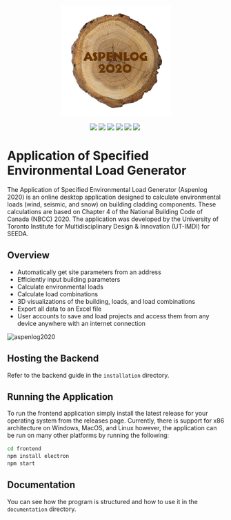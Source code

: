 <p align="center">
  <img src="assets/images/aspenlog2020logo.png" />
</p>

<p align="center">
    <img src="https://img.shields.io/badge/python-3670A0?style=for-the-badge&logo=python&logoColor=ffdd54">
    <img src="https://img.shields.io/badge/javascript-%23323330.svg?style=for-the-badge&logo=javascript&logoColor=%23F7DF1">
    <img src="https://img.shields.io/badge/Electron-191970?style=for-the-badge&logo=Electron&logoColor=white">
    <img src="https://img.shields.io/badge/FastAPI-005571?style=for-the-badge&logo=fastapi">
    <img src="https://img.shields.io/badge/postgres-%23316192.svg?style=for-the-badge&logo=postgresql&logoColor=white">
    <img src="https://img.shields.io/badge/docker-%230db7ed.svg?style=for-the-badge&logo=docker&logoColor=white">
    <img src="">
</p>

# Application of Specified Environmental Load Generator
The Application of Specified Environmental Load Generator (Aspenlog 2020) is an
online desktop application designed to calculate environmental loads (wind,
seismic, and snow) on building cladding components. These calculations are based
on Chapter 4 of the National Building Code of Canada (NBCC) 2020. The
application was developed by the University of Toronto Institute for
Multidisciplinary Design & Innovation (UT-IMDI) for SEEDA.

## Overview
- Automatically get site parameters from an address
- Efficiently input building parameters
- Calculate environmental loads
- Calculate load combinations
- 3D visualizations of the building, loads, and load combinations
- Export all data to an Excel file
- User accounts to save and load projects and access them from any device anywhere with an internet connection

![aspenlog2020](assets/images/aspenlog_demo.gif)


## Hosting the Backend
Refer to the backend guide in the `installation` directory.

## Running the Application
To run the frontend application simply install the latest release for your operating system from the releases page.
Currently, there is support for x86 architecture on Windows, MacOS, and Linux however, the application can be run on
many other platforms by running the following:

```bash
cd frontend
npm install electron
npm start
```

## Documentation
You can see how the program is structured and how to use it in the `documentation` directory.


